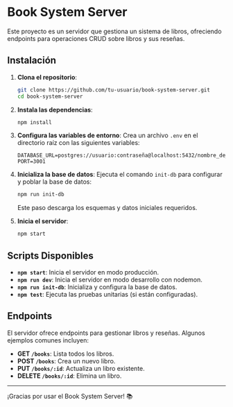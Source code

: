 # Book System Server

Este proyecto es un servidor que gestiona un sistema de libros, ofreciendo endpoints para operaciones CRUD sobre libros y sus reseñas.

## Instalación

1. **Clona el repositorio**:
   ```bash
   git clone https://github.com/tu-usuario/book-system-server.git
   cd book-system-server
   ```

2. **Instala las dependencias**:
   ```bash
   npm install
   ```

3. **Configura las variables de entorno**:
   Crea un archivo `.env` en el directorio raíz con las siguientes variables:
   ```
   DATABASE_URL=postgres://usuario:contraseña@localhost:5432/nombre_de_base_datos
   PORT=3001
   ```

4. **Inicializa la base de datos**:
   Ejecuta el comando `init-db` para configurar y poblar la base de datos:
   ```bash
   npm run init-db
   ```

   Este paso descarga los esquemas y datos iniciales requeridos.

5. **Inicia el servidor**:
   ```bash
   npm start
   ```

## Scripts Disponibles

- **`npm start`**: Inicia el servidor en modo producción.
- **`npm run dev`**: Inicia el servidor en modo desarrollo con nodemon.
- **`npm run init-db`**: Inicializa y configura la base de datos.
- **`npm test`**: Ejecuta las pruebas unitarias (si están configuradas).

## Endpoints

El servidor ofrece endpoints para gestionar libros y reseñas. Algunos ejemplos comunes incluyen:

- **GET `/books`**: Lista todos los libros.
- **POST `/books`**: Crea un nuevo libro.
- **PUT `/books/:id`**: Actualiza un libro existente.
- **DELETE `/books/:id`**: Elimina un libro.

---
¡Gracias por usar el Book System Server! 📚
